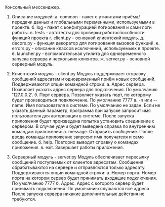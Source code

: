 Консольный мессенджер.

1. Описание модулей:
    а. common - пакет с утилитами приёма/передачи данных и глобальными переменными, используемыми в проекте.
    б. log - пакет с конфигурацией логирования и сами логи работы.
    в. tests - автотесты для проверки работоспособности функций проекта
    г. client.py - основной клиентский модуль.
    д. decors.py - функция декоратор для логирования вызовов функций.
    е. errors.py - описание классов исключений, используемыех в проекте.
    ё. launcher.py - вспомогательная утилита для одновременного запуска сервера и нескольких клиентов.
    ж. server.py - основной серверный модуль.

2. Клиентский модуль - client.py
    Модуль поддерживает отправку сообщений адресатам и одновременный приём новых сообщений.
    Поддерживаются опции командной строки:
        а. Адрес сервера. Позволяет указать адрес сервера для подключения. По умолчанию '127.0.0.2'.
        б. Порт сервера. Позволяет указать порт, по которому будет производиться подключение. По умолчанию 7777
        в. -n или --name. Имя пользователя в системе. По умолчанию не задан. Если не указать данный параметр, программа
            при запуске запросит имя пользователя для авторизации в системе.
    После запуска приложения будет произведена попытка установить соединение с сервером.
    В случае удачи будет выведена справка по внутренним командам приложения:
        а. message. Отправить сообщение. После ввода команды приложение запросит имя получателя и само сообщение.
        б. help. Повторно выводит справку о командах приложения.
        в. exit. Завершает работы приложения.

3. Серверный модуль - server.py
    Модуль обеспечивает пересылку сообщений поступаемых от клиентов адресатам. Сообщения обрабатываются на сервере
    и отправляются только адресату.
    Поддерживаются опции командной строки:
        a. Номер порта. Номер порта на котором сервер будет принимать входящие подключения. По умолчанию 7777
        б. Адрес. Адрес с которого сервер будет принимать подключения. По умолчанию слушаются все адреса.
    После запуска сервера никакие дополнительные действия не требуются.

